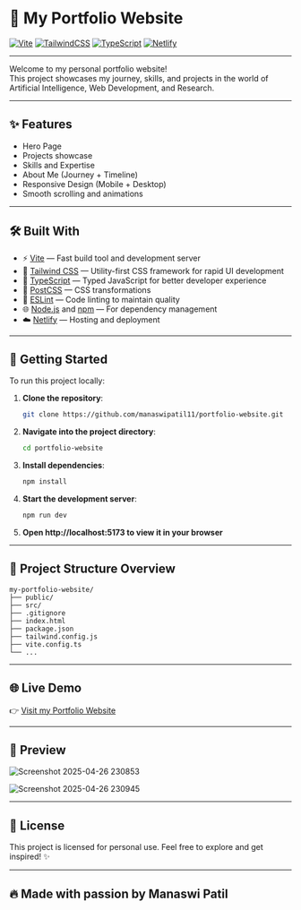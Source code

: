 # 🌟 My Portfolio Website

[![Vite](https://img.shields.io/badge/Vite-Fast%20Build%20Tool-646CFF?logo=vite&logoColor=white)](https://vitejs.dev/)
[![TailwindCSS](https://img.shields.io/badge/TailwindCSS-Styling-38B2AC?logo=tailwind-css&logoColor=white)](https://tailwindcss.com/)
[![TypeScript](https://img.shields.io/badge/TypeScript-Type%20Safe-3178C6?logo=typescript&logoColor=white)](https://www.typescriptlang.org/)
[![Netlify](https://img.shields.io/badge/Netlify-Hosted-00C7B7?logo=netlify&logoColor=white)](https://www.netlify.com/)

---

Welcome to my personal portfolio website!  
This project showcases my journey, skills, and projects in the world of Artificial Intelligence, Web Development, and Research.

---

## ✨ Features
- Hero Page
- Projects showcase
- Skills and Expertise
- About Me (Journey + Timeline)
- Responsive Design (Mobile + Desktop)
- Smooth scrolling and animations

---

## 🛠️ Built With

- ⚡ [Vite](https://vitejs.dev/) — Fast build tool and development server
- 🎨 [Tailwind CSS](https://tailwindcss.com/) — Utility-first CSS framework for rapid UI development
- 🧠 [TypeScript](https://www.typescriptlang.org/) — Typed JavaScript for better developer experience
- 🧹 [PostCSS](https://postcss.org/) — CSS transformations
- 📏 [ESLint](https://eslint.org/) — Code linting to maintain quality
- 🌐 [Node.js](https://nodejs.org/) and [npm](https://www.npmjs.com/) — For dependency management
- ☁️ [Netlify](https://www.netlify.com/) — Hosting and deployment

---

## 🚀 Getting Started

To run this project locally:

1. **Clone the repository**:
     ```bash
   git clone https://github.com/manaswipatil11/portfolio-website.git
2. **Navigate into the project directory**:
     ```bash
     cd portfolio-website
3. **Install dependencies**:
     ```bash
     npm install
4. **Start the development server**:
     ```bash
     npm run dev
5. **Open http://localhost:5173 to view it in your browser**

---

## 📂 Project Structure Overview

```plaintext
my-portfolio-website/
├── public/
├── src/
├── .gitignore
├── index.html
├── package.json
├── tailwind.config.js
├── vite.config.ts
└── ...
```
---

## 🌐 Live Demo
👉 [Visit my Portfolio Website](https://verdant-clafoutis-ad021d.netlify.app/)

---

## 📸 Preview
![Screenshot 2025-04-26 230853](https://github.com/user-attachments/assets/fc0b92b4-59b2-495b-918b-1ab05cd7a476)

![Screenshot 2025-04-26 230945](https://github.com/user-attachments/assets/73971ea6-4f12-4a11-894e-908e5db757df)

---

## 📄 License
This project is licensed for personal use.
Feel free to explore and get inspired! ✨

---

## 🔥 Made with passion by Manaswi Patil
